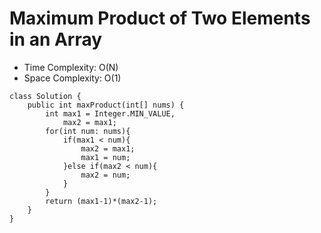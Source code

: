 # Maximum Product of Two Elements in an Array

- Time Complexity: O(N)
- Space Complexity: O(1)

```
class Solution {
    public int maxProduct(int[] nums) {
        int max1 = Integer.MIN_VALUE,
            max2 = max1;
        for(int num: nums){
            if(max1 < num){
                max2 = max1;
                max1 = num;
            }else if(max2 < num){
                max2 = num;
            }
        }
        return (max1-1)*(max2-1);
    }
}
```
